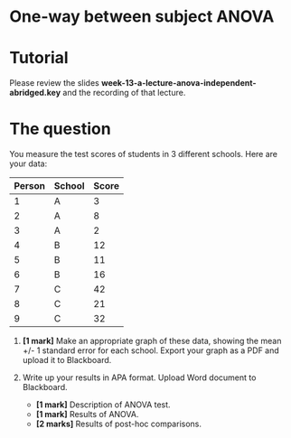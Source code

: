 # One-way between subject ANOVA

# Tutorial
Please review the slides **week-13-a-lecture-anova-independent-abridged.key** and the recording of that lecture.

# The question
You measure the test scores of students in 3 different schools. Here are your data:

| Person | School | Score |
| :-- | :-- | :-- |
|1 | A | 3 |
|2 | A | 8 |
|3 | A | 2 |
|4 | B | 12 |
|5 | B | 11 |
|6 | B | 16 |
|7 | C | 42 |
|8 | C | 21 |
|9 | C | 32 |


1. **[1 mark]** Make an appropriate graph of these data, showing the mean +/- 1 standard error for each school. Export your graph as a PDF and upload it to Blackboard.

2. Write up your results in APA format. Upload Word document to Blackboard.

    - **[1 mark]** Description of ANOVA test.
    - **[1 mark]** Results of ANOVA.
    - **[2 marks]** Results of post-hoc comparisons.
